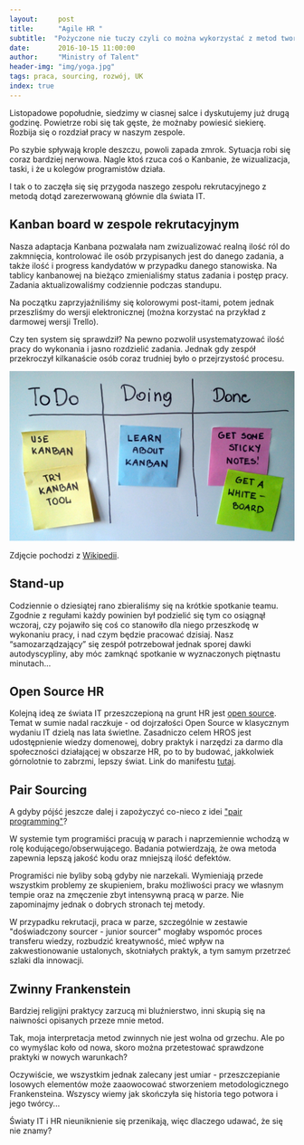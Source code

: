 ```yaml
---
layout:     post
title:      "Agile HR "
subtitle:  "Pożyczone nie tuczy czyli co można wykorzystać z metod tworzenia projektów informatycznych na potrzeby HR"
date:       2016-10-15 11:00:00 
author:     "Ministry of Talent"
header-img: "img/yoga.jpg"
tags: praca, sourcing, rozwój, UK
index: true
---
```


Listopadowe popołudnie, siedzimy w ciasnej salce i dyskutujemy już drugą godzinę. 
Powietrze robi się tak gęste, że możnaby powiesić siekierę. Rozbija się o rozdział pracy w naszym zespole.

Po szybie spływają krople deszczu, powoli zapada zmrok. Sytuacja robi się coraz bardziej nerwowa.
Nagle ktoś rzuca coś o Kanbanie, że wizualizacja, taski, i że u kolegów programistów działa. 

I tak o to zaczęła się się przygoda naszego zespołu rekrutacyjnego z metodą dotąd zarezerwowaną głównie dla świata IT. 


<h2 class="section-heading">Kanban board w zespole rekrutacyjnym</h2>

Nasza adaptacja Kanbana pozwalała nam zwizualizować realną ilość ról do zakmnięcia, kontrolować ile osób przypisanych jest do danego zadania, a także ilość i progress kandydatów w przypadku danego stanowiska. 
Na tablicy kanbanowej na bieżąco zmienialiśmy status zadania i postęp pracy. Zadania aktualizowaliśmy codziennie podczas standupu.

Na początku zaprzyjaźniliśmy się kolorowymi post-itami, potem jednak przeszliśmy do wersji elektronicznej (można korzystać na przykład z darmowej wersji Trello).

Czy ten system się sprawdził? Na pewno pozwolił usystematyzować ilość pracy do wykonania i jasno rozdzielić zadania. Jednak gdy zespół przekroczył kilkanaście osób coraz trudniej było o przejrzystość procesu.


<img src="/img/Simple-kanban-board-.jpg" class="img-responsive" alt="Picture">

Zdjęcie pochodzi z [Wikipedii](https://en.wikipedia.org/wiki/Kanban_board).


<h2 class="section-heading">Stand-up</h2>

Codziennie o dziesiątej rano zbieraliśmy się na krótkie spotkanie teamu. Zgodnie z regułami każdy powinien był podzielić się tym co osiągnął wczoraj, czy pojawiło się coś co stanowiło dla niego przeszkodę w wykonaniu pracy, i nad czym będzie pracować dzisiaj. 
Nasz “samozarządzający” się zespół potrzebował jednak sporej dawki autodyscypliny, aby móc zamknąć spotkanie w wyznaczonych piętnastu minutach...  

<h2 class="section-heading">Open Source HR</h2>

Kolejną ideą ze świata IT przeszczepioną na grunt HR jest [open source](https://pl.wikipedia.org/wiki/Otwarte_oprogramowanie). Temat w sumie nadal raczkuje - od dojrzałości Open Source w klasycznym wydaniu IT dzielą nas lata świetlne. 
Zasadniczo celem HROS jest udostępnienie wiedzy domenowej, dobry praktyk i narzędzi za darmo dla społeczności działającej w obszarze HR, po to by budować, jakkolwiek górnolotnie to zabrzmi, lepszy świat.
Link do manifestu [tutaj](http://hros.co/#what-is-hros).  

<h2 class="section-heading">Pair Sourcing</h2>

A gdyby pójść jeszcze dalej i zapożyczyć co-nieco z idei ["pair programming"](https://en.wikipedia.org/wiki/Pair_programming)? 

W systemie tym programiści pracują w parach i naprzemiennie wchodzą w rolę kodującego/obserwującego. 
Badania potwierdzają, że owa metoda zapewnia lepszą jakość kodu oraz mniejszą ilość defektów. 

Programiści nie byliby sobą gdyby nie narzekali. Wymieniają przede wszystkim problemy ze skupieniem, braku możliwości pracy we własnym tempie oraz na zmęczenie zbyt intensywną pracą w parze. 
Nie zapominajmy jednak o dobrych stronach tej metody. 

W przypadku rekrutacji, praca w parze, szczególnie w zestawie "doświadczony sourcer - junior sourcer" mogłaby wspomóc proces transferu wiedzy, rozbudzić kreatywność, mieć wpływ na zakwestionowanie ustalonych, skotniałych praktyk, a tym samym przetrzeć szlaki dla innowacji. 

<h2 class="section-heading">Zwinny Frankenstein</h2>

Bardziej religijni praktycy zarzucą mi bluźnierstwo, inni skupią się na naiwności opisanych przeze mnie metod. 

Tak, moja interpretacja metod zwinnych nie jest wolna od grzechu. Ale po co wymyślac koło od nowa, skoro można przetestować sprawdzone praktyki w nowych warunkach? 

Oczywiście, we wszystkim jednak zalecany jest umiar - przeszczepianie losowych elementów może zaaowocować stworzeniem metodologicznego Frankensteina. Wszyscy wiemy jak skończyła się historia tego potwora i jego twórcy...

Światy IT i HR nieuniknienie się przenikają, więc dlaczego udawać, że się nie znamy?
